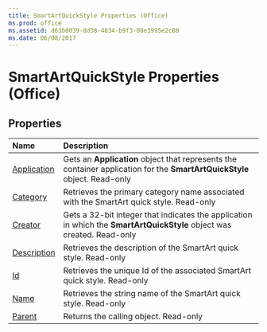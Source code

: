 ```yaml
---
title: SmartArtQuickStyle Properties (Office)
ms.prod: office
ms.assetid: d63b0039-8d38-4834-b9f3-08e3995e2c88
ms.date: 06/08/2017
---
```



# SmartArtQuickStyle Properties (Office)

## Properties



|**Name**|**Description**|
|:-----|:-----|
|[Application](smartartquickstyle-application-property-office.md)|Gets an **Application** object that represents the container application for the **SmartArtQuickStyle** object. Read-only|
|[Category](smartartquickstyle-category-property-office.md)|Retrieves the primary category name associated with the SmartArt quick style. Read-only|
|[Creator](smartartquickstyle-creator-property-office.md)|Gets a 32-bit integer that indicates the application in which the **SmartArtQuickStyle** object was created. Read-only|
|[Description](smartartquickstyle-description-property-office.md)|Retrieves the description of the SmartArt quick style. Read-only|
|[Id](smartartquickstyle-id-property-office.md)|Retrieves the unique Id of the associated SmartArt quick style. Read-only|
|[Name](smartartquickstyle-name-property-office.md)|Retrieves the string name of the SmartArt quick style. Read-only|
|[Parent](smartartquickstyle-parent-property-office.md)|Returns the calling object. Read-only|

